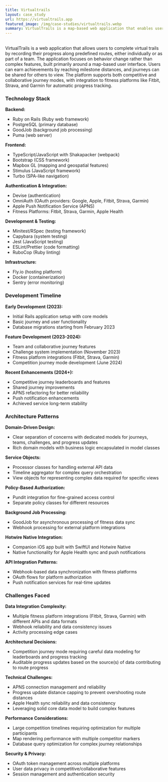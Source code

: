```yaml
---
title: Virtualtrails
layout: case_study
url: https://virtualtrails.app
featured_image: /img/case-studies/virtualtrails.webp
summary: VirtualTrails is a map-based web application that enables users to track their progress along virtual trails individually or in teams, with fitness platform integrations and achievement systems to encourage behavioral change.
---
```

<br>
VirtualTrails is a web application that allows users to complete virtual trails by recording their progress along predefined routes, either individually or as part of a team. The application focuses on behavior change rather than complex features, built primarily around a map-based user interface. Users can earn achievements by reaching milestone distances, and journeys can be shared for others to view. The platform supports both competitive and collaborative journey modes, with integration to fitness platforms like Fitbit, Strava, and Garmin for automatic progress tracking.

### Technology Stack

**Backend:**
- Ruby on Rails (Ruby web framework)
- PostgreSQL (primary database)
- GoodJob (background job processing)
- Puma (web server)

**Frontend:**
- TypeScript/JavaScript with Shakapacker (webpack)
- Bootstrap (CSS framework)
- Mapbox GL (mapping and geospatial features)
- Stimulus (JavaScript framework)
- Turbo (SPA-like navigation)

**Authentication & Integration:**
- Devise (authentication)
- OmniAuth (OAuth providers: Google, Apple, Fitbit, Strava, Garmin)
- Apple Push Notification Service (APNS)
- Fitness Platforms: Fitbit, Strava, Garmin, Apple Health

**Development & Testing:**
- Minitest/RSpec (testing framework)
- Capybara (system testing)
- Jest (JavaScript testing)
- ESLint/Prettier (code formatting)
- RuboCop (Ruby linting)

**Infrastructure:**
- Fly.io (hosting platform)
- Docker (containerization)
- Sentry (error monitoring)

### Development Timeline

**Early Development (2023):**
- Initial Rails application setup with core models
- Basic journey and user functionality
- Database migrations starting from February 2023

**Feature Development (2023-2024):**
- Team and collaborative journey features
- Challenge system implementation (November 2023)
- Fitness platform integrations (Fitbit, Strava, Garmin)
- Competition journey mode development (June 2024)

**Recent Enhancements (2024+):**
- Competitive journey leaderboards and features
- Shared journey improvements
- APNS refactoring for better reliability
- Push notification enhancements
- Achieved service long-term stability

### Architecture Patterns

**Domain-Driven Design:**
- Clear separation of concerns with dedicated models for journeys, teams, challenges, and progress updates
- Rich domain models with business logic encapsulated in model classes

**Service Objects:**
- Processor classes for handling external API data
- Timeline aggregator for complex query orchestration
- View objects for representing complex data required for specific views

**Policy-Based Authorization:**
- Pundit integration for fine-grained access control
- Separate policy classes for different resources

**Background Job Processing:**
- GoodJob for asynchronous processing of fitness data sync
- Webhook processing for external platform integrations

**Hotwire Native Integration:**
- Companion iOS app built with SwiftUI and Hotwire Native
- Native functionality for Apple Health sync and push notifications

**API Integration Patterns:**
- Webhook-based data synchronization with fitness platforms
- OAuth flows for platform authorization
- Push notification services for real-time updates

### Challenges Faced

**Data Integration Complexity:**
- Multiple fitness platform integrations (Fitbit, Strava, Garmin) with different APIs and data formats
- Webhook reliability and data consistency issues
- Activity processing edge cases

**Architectural Decisions:**
- Competition journey mode requiring careful data modeling for leaderboards and progress tracking
- Auditable progress updates based on the source(s) of data contributing to route progress

**Technical Challenges:**
- APNS connection management and reliability
- Progress update distance capping to prevent overshooting route distances
- Apple Health sync reliability and data consistency
- Leveraging solid core data model to build complex features

**Performance Considerations:**
- Large competition timelines requiring optimization for multiple participants
- Map rendering performance with multiple competitor markers
- Database query optimization for complex journey relationships

**Security & Privacy:**
- OAuth token management across multiple platforms
- User data privacy in competitive/collaborative features
- Session management and authentication security